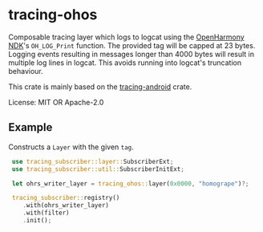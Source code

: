 # tracing-ohos

Composable tracing layer which logs to logcat using the [OpenHarmony NDK]'s
`OH_LOG_Print` function. The provided tag will be capped at 23 bytes.
Logging events resulting in messages longer than 4000 bytes will result in
multiple log lines in logcat. This avoids running into logcat's truncation
behaviour.

This crate is mainly based on the [tracing-android] crate.

License: MIT OR Apache-2.0

[OpenHarmony NDK]: https://developer.huawei.com/consumer/en/doc/harmonyos-guides-V5/hilog-guidelines-ndk-V5#available-apis
[tracing-android]: https://crates.io/crates/tracing-android

## Example
Constructs a `Layer` with the given `tag`.
```rust
 use tracing_subscriber::layer::SubscriberExt;
 use tracing_subscriber::util::SubscriberInitExt;

 let ohrs_writer_layer = tracing_ohos::layer(0x0000, "homogrape")?;

 tracing_subscriber::registry()
    .with(ohrs_writer_layer)
    .with(filter)
    .init();
```